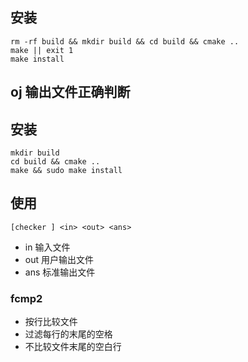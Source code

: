 ## 安装

```
rm -rf build && mkdir build && cd build && cmake ..
make || exit 1
make install
```
## oj 输出文件正确判断

## 安装

```
mkdir build
cd build && cmake ..
make && sudo make install
```

## 使用

```
[checker ] <in> <out> <ans>
```

 - in 输入文件
 - out 用户输出文件
 - ans 标准输出文件

### fcmp2 

 - 按行比较文件
 - 过滤每行的末尾的空格
 - 不比较文件末尾的空白行
